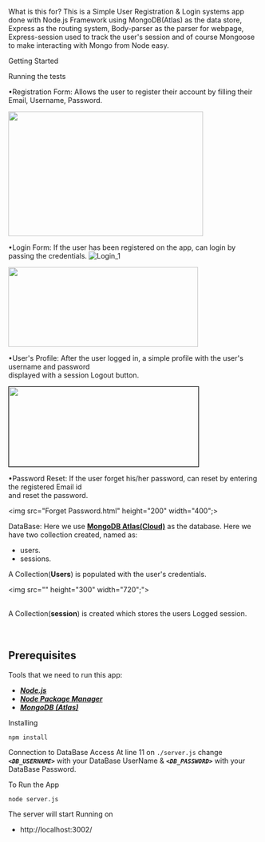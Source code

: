 </h1>

What is this for?
This is a Simple User Registration & Login systems app done with Node.js Framework using MongoDB(Atlas) as the data store, Express as the routing system, Body-parser as the parser for webpage, Express-session used  to track the user's session and of course Mongoose to make interacting with Mongo from Node easy.

Getting Started

Running the tests

•Registration Form:
Allows the user to register their account by filling their Email, Username, Password.

<img src="Registration.html" height="250" width="390">

•Login Form:
If the user has been registered on the app, can login by passing the credentials.
![Login_1](https://user-images.githubusercontent.com/86963570/124922140-d3aa7c80-e016-11eb-9837-fc7650bf6bd9.png)

<img src="C:\Users\91869\OneDrive\Desktop\New folder (2) Login_1.png" height="160" width="380;">

•User's Profile:
After the user logged in, a simple profile with the user's username and password <br>displayed with a session Logout button.

<img src="registration.png" height="160" width="380" style="border: 1px solid black;">

•Password Reset:
If the user forget his/her password, can reset by entering the registered Email id <br>and reset the password.

<img src="Forget Password.html" height="200" width="400";>

DataBase:
Here we use **[MongoDB Atlas(Cloud)](https://www.mongodb.com/cloud/atlas)** as the database. Here we have two collection created, named as:
- users.
- sessions.

A Collection(**Users**) is populated with the user's credentials.

<img src="" height="300" width="720";"><br><br>

A Collection(**session**) is created which stores the users Logged session.
<br>
<br>
<br>

## Prerequisites
Tools that we need to run this app:

- ***[Node.js](https://nodejs.org/en/)***
- ***[Node Package Manager](https://www.npmjs.com/get-npm)***
- ***[MongoDB (Atlas)](https://www.mongodb.com/cloud/atlas)***

Installing
```
npm install
```
Connection to DataBase Access
At line 11 on ```./server.js``` change ***```<DB_USERNAME>```*** with your DataBase UserName & ***```<DB_PASSWORD>```*** with your DataBase Password.

To Run the App
```
node server.js
```

The server will start Running on
+ http://localhost:3002/
